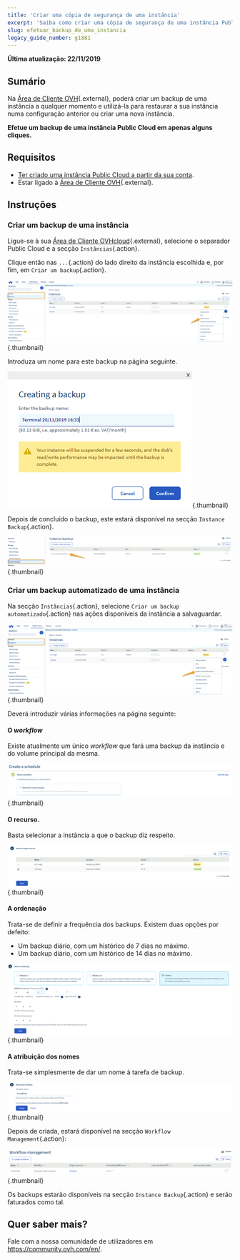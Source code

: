 ```yaml
---
title: 'Criar uma cópia de segurança de uma instância'
excerpt: 'Saiba como criar uma cópia de segurança de uma instância Public Cloud em apenas alguns cliques'
slug: efetuar_backup_de_uma_instancia
legacy_guide_number: g1881
---
```


**Última atualização: 22/11/2019**

## Sumário

Na [Área de Cliente OVH](https://www.ovh.com/auth/?action=gotomanager){.external}, poderá criar um backup de uma instância a qualquer momento e utilizá-la para restaurar a sua instância numa configuração anterior ou criar uma nova instância.

**Efetue um backup de uma instância Public Cloud em apenas alguns cliques.**

## Requisitos

- [Ter criado uma instância Public Cloud a partir da sua conta](../creer-instance-espace-client/).
- Estar ligado à [Área de Cliente OVH](https://www.ovh.com/auth/?action=gotomanager){.external}.

## Instruções

### Criar um backup de uma instância

Ligue-se à sua [Área de Cliente OVHcloud](https://www.ovh.com/auth/?action=gotomanager){.external}, selecione o separador Public Cloud e a secção `Instâncias`{.action}.

Clique então nas `...`{.action} do lado direito da instância escolhida e, por fim, em `Criar um backup`{.action}.

![public-cloud-instance-backup](images/createbackup1.png){.thumbnail}

Introduza um nome para este backup na página seguinte.

![public-cloud-instance-backup](images/createbackup2.png){.thumbnail}

Depois de concluído o backup, este estará disponível na secção `Instance Backup`{.action}.

![public-cloud-instance-backup](images/createbackup3.png){.thumbnail}

### Criar um backup automatizado de uma instância

Na secção `Instâncias`{.action}, selecione `Criar um backup automatizado`{.action} nas ações disponíveis da instância a salvaguardar.

![public-cloud-instance-backup](images/createbackup4.png){.thumbnail}

Deverá introduzir várias informações na página seguinte:

#### **O <i>workflow</i>** 

Existe atualmente um único <i>workflow </i>que fará uma backup da instância e do volume principal da mesma.

![public-cloud-instance-backup](images/createbackup5.png){.thumbnail}

#### **O recurso**. 

Basta selecionar a instância a que o backup diz respeito.

![public-cloud-instance-backup](images/createbackup6.png){.thumbnail}

#### **A ordenação** 

Trata-se de definir a frequência dos backups. Existem duas opções por defeito:

* Um backup diário, com um histórico de 7 dias no máximo.
* Um backup diário, com um histórico de 14 dias no máximo.

![public-cloud-instance-backup](images/createbackup7.png){.thumbnail}

    
#### **A atribuição dos nomes** 

Trata-se simplesmente de dar um nome à tarefa de backup.
 
![public-cloud-instance-backup](images/createbackup8.png){.thumbnail}

Depois de criada, estará disponível na secção `Workflow Management`{.action}:

![public-cloud-instance-backup](images/createbackup9.png){.thumbnail}

Os backups estarão disponíveis na secção `Instance Backup`{.action} e serão faturados como tal.


## Quer saber mais?

Fale com a nossa comunidade de utilizadores em <https://community.ovh.com/en/>.